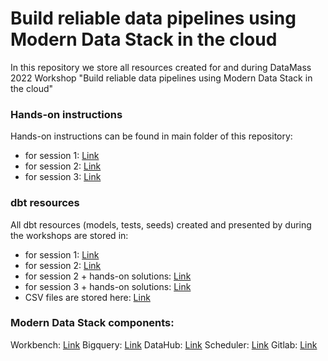 # Build reliable data pipelines using Modern Data Stack in the cloud

In this repository we store all resources created for and during DataMass 2022 Workshop "Build reliable data pipelines using Modern Data Stack in the cloud"

### Hands-on instructions

Hands-on instructions can be found in main folder of this repository:
- for session 1: [Link](https://github.com/MichalSoszkoGID/datamass-workshop-resourcess/blob/cf68dc6231e03c0e3adece535aee7b7be6dbab6d/Session%201%20-%20hands-on%20excercises.md)
- for session 2: [Link](https://github.com/MichalSoszkoGID/datamass-workshop-resourcess/blob/cf68dc6231e03c0e3adece535aee7b7be6dbab6d/Session%202%20-%20hands-on%20excercises.md)
- for session 3: [Link](https://github.com/MichalSoszkoGID/datamass-workshop-resourcess/blob/cf68dc6231e03c0e3adece535aee7b7be6dbab6d/Session%203%20-%20hands-on%20excercises.md)

### dbt resources

All dbt resources (models, tests, seeds) created and presented by during the workshops are stored in:

- for session 1: [Link](https://github.com/MichalSoszkoGID/datamass-workshop-resourcess/tree/main/Session%201)
- for session 2: [Link](https://github.com/MichalSoszkoGID/datamass-workshop-resourcess/tree/main/Session%202)
- for session 2 + hands-on solutions: [Link](https://github.com/MichalSoszkoGID/datamass-workshop-resourcess/tree/main/Session%202%20-%20hands-on%20solutions)
- for session 3 + hands-on solutions: [Link](https://github.com/MichalSoszkoGID/datamass-workshop-resourcess/tree/main/Session%203%20-%20hands-on%20solutions)
- CSV files are stored here: [Link](https://github.com/MichalSoszkoGID/datamass-workshop-resourcess/tree/main/CSV)


### Modern Data Stack components:

Workbench: [Link](https://console.cloud.google.com/vertex-ai/workbench/list/instances?authuser=0&project=datamass-mdp-workshop)
Bigquery: [Link](https://console.cloud.google.com/bigquery?authuser=0&project=datamass-mdp-workshop)
DataHub: [Link](http://34.116.196.16:9002/)
Scheduler: [Link](https://58a6f530618c49558667b865f21ac64a-dot-europe-central2.composer.googleusercontent.com/home)
Gitlab: [Link](https://gitlab.com/datamass-mdp-workshop)